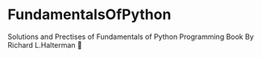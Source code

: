 # FundamentalsOfPython

Solutions and Prectises of Fundamentals of Python Programming Book By Richard L.Halterman :snake:
